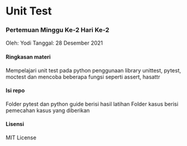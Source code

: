 # Unit Test
### Pertemuan Minggu Ke-2 Hari Ke-2

Oleh: Yodi
Tanggal: 28 Desember 2021

#### Ringkasan materi
Mempelajari unit test pada python
penggunaan library unittest, pytest, moctest dan mencoba beberapa fungsi seperti assert, hasattr

#### Isi repo
Folder pytest dan python guide berisi hasil latihan
Folder kasus berisi pemecahan kasus yang diberikan

#### Lisensi
MIT License